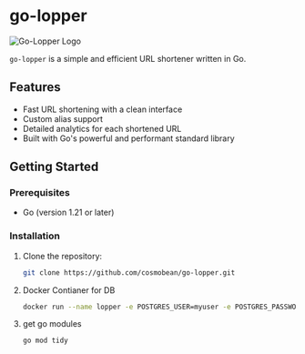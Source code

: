 ﻿# go-lopper

![Go-Lopper Logo](./assets/logo.png)

`go-lopper` is a simple and efficient URL shortener written in Go.

## Features

- Fast URL shortening with a clean interface
- Custom alias support
- Detailed analytics for each shortened URL
- Built with Go's powerful and performant standard library

## Getting Started

### Prerequisites

- Go (version 1.21 or later)

### Installation

1. Clone the repository:
   ```bash
   git clone https://github.com/cosmobean/go-lopper.git

2. Docker Contianer for DB
   ```bash
   docker run --name lopper -e POSTGRES_USER=myuser -e POSTGRES_PASSWORD=mypassword -e POSTGRES_DB=mydatabase -d postgres:14 -p 5432:5432
3. get go modules
   ```bash
   go mod tidy
